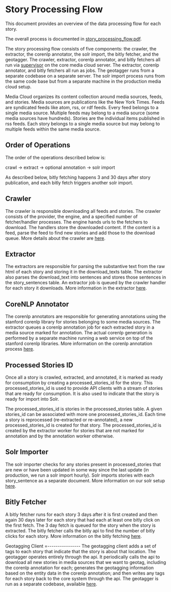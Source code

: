 Story Processing Flow
=====================

This document provides an overview of the data processing flow for each story.

The overall process is documented in [story_processing_flow.pdf](diagrams/story_processing_flow.pdf).

The story processing flow consists of five components: the crawler, the extractor, the corenlp annotator, the solr
import, the bitly fetcher, and the geotagger.  The crawler, extractor, corenlp annotator, and bitly fetchers all run via
[supervisor](supervisor.markdown)  on the core media cloud server.  The extractor, corenlp annotator, and bitly fetchers
all run as jobs. The geotagger runs from a separate codebase on a separate server.  The solr import process runs from
the same code base but from a separate machine in the production media cloud setup.

Media Cloud organizes its content collection around media sources, feeds, and stories.  Media sources are publications
like the New York Times.  Feeds are syndicated feeds like atom, rss, or rdf feeds.  Every feed belongs to a single media
source.  Multiple feeds may belong to a media source (some media sources have hundreds).  Stories are the individual
items published in rss feeds.  Each story belongs to a single media source but may belong to multiple feeds within
the same media source.

Order of Operations
------------------

The order of the operations described below is:

crawl -> extract -> optional annotation -> solr import

As described below, bitly fetching happens 3 and 30 days after story publication, and each bitly fetch triggers another
solr import.

Crawler
-------

The crawler is responsible downloading all feeds and stories.  The crawler consists of the provider, the engine, and
a specified number of fetcher/handler processes.  The engine hands urls to the fetchers to download.  The handlers
store the downloaded content.  If the content is a feed, parse the feed to find new stories and add those to the
download queue.  More details about the crawler are [here](crawler.markdown).

Extractor
---------

The extractors are responsible for parsing the substantive text from the raw html of each story and storing it in the
download_texts table.  The extractor also parses the download_text into sentences and stores those sentences in the
story_sentences table.  An extractor job is queued by the crawler handler for each story it downloads.  More
information in the extractor [here](extractor.markdown).

CoreNLP Annotator
-----------------

The corenlp annotators are responsible for generating annotations using the stanford corenlp library for stories
belonging to some media sources.  The extractor queues a corenlp annotation job for each extracted story in a media
source marked for annotation. The actual corenlp generation is performed by a separate machine running a web service on
top of the stanford corenlp libraries.  More information on the corenlp annotation process [here](corenlp.markdown).

Processed Stories ID
--------------------
Once all a story is crawled, extracted, and annotated, it is marked as ready for consumption by creating a
processed_stories_id for the story.  This processed_stories_id is used to provide API clients with a stream of stories
that are ready for consumption.  It is also used to indicate that the story is ready for import into Solr.  

The processed_stories_id is stories in the processed_stories table.  A given stories_id can be associated with more
one processed_stories_id.  Each time a story is reprocessed (re-extracted or re-annotated), a new processed_stories_id
is created for that story.  The processed_stories_id is created by the extractor worker for stories that are not marked
for annotation and by the annotation worker otherwise.

Solr Importer
-------------

The solr importer checks for any stories present in processed_stories that are new or have been updated
in some way since the last update (in production, we run a solr import hourly).  Solr imports stories with each
story_sentence as a separate document.  More information on our solr setup [here](solr.markdown).

Bitly Fetcher
-------------

A bitly fetcher runs for each story 3 days after it is first created and then again 30 days later for each story that
had each at least one bitly click on the first fetch.  The 3 day fetch is queued for the story when the story is
extracted.  The bitly fetcher calls the bitly api to find the number of bitly clicks for each story.  More information
on the bitly fetching [here](bitly.markdown).

Geotagging Client
=----------------
The geotagging client adds a set of tags to each story that indicate that the story is about that location.  The
geotagger operates entirely through the api.  It periodically calls the api to download all new stories in media sources
that we want to geotag, including the corenlp annotation for each; generates the geotagging information based on the
entity data in the corenlp annotation; and then writes any tags for each story back to the core system through the api.
The geotagger is run as a separate codebase, available
[here](https://github.com/c4fcm/MediaCloud-GeoTag-Labeller/commits/master).
